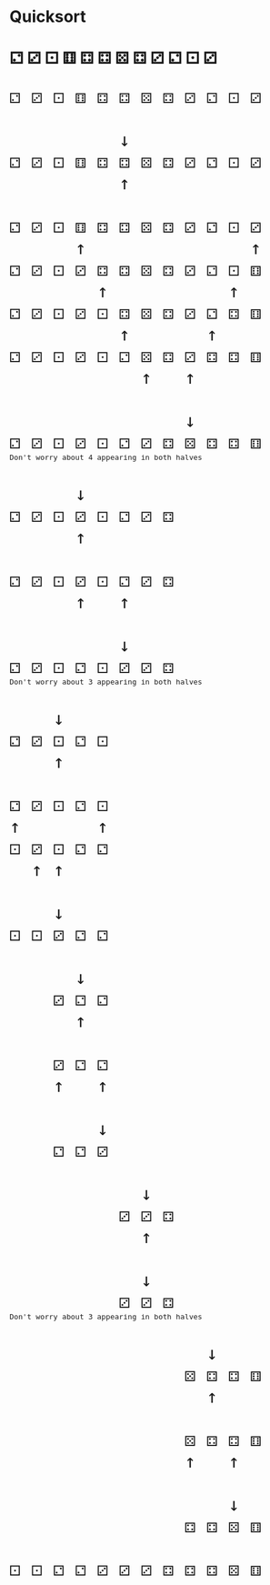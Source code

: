 # Quicksort


# ⚁ ⚂ ⚀ ⚅ ⚃ ⚃ ⚄ ⚃ ⚂ ⚁ ⚀ ⚂

<pre style="font-size: 2rem">
⚁ ⚂ ⚀ ⚅ ⚃ ⚃ ⚄ ⚃ ⚂ ⚁ ⚀ ⚂

          ↓
⚁ ⚂ ⚀ ⚅ ⚃ ⚃ ⚄ ⚃ ⚂ ⚁ ⚀ ⚂     <span style="font-size: 0.8rem">Elements <= 4 to left; elements >= 4 to right</span>
          ↑
          
⚁ ⚂ ⚀ ⚅ ⚃ ⚃ ⚄ ⚃ ⚂ ⚁ ⚀ ⚂     <span style="font-size: 0.8rem">Swap 6 and 3</span>
      ↑               ↑
⚁ ⚂ ⚀ ⚂ ⚃ ⚃ ⚄ ⚃ ⚂ ⚁ ⚀ ⚅     <span style="font-size: 0.8rem">Swap 4 and 1</span>
        ↑           ↑
⚁ ⚂ ⚀ ⚂ ⚀ ⚃ ⚄ ⚃ ⚂ ⚁ ⚃ ⚅     <span style="font-size: 0.8rem">Swap 4 and 2</span>
          ↑       ↑
⚁ ⚂ ⚀ ⚂ ⚀ ⚁ ⚄ ⚃ ⚂ ⚃ ⚃ ⚅     <span style="font-size: 0.8rem">Swap 5 and 3</span>
            ↑   ↑

                ↓
⚁ ⚂ ⚀ ⚂ ⚀ ⚁ ⚂ ⚃ ⚄ ⚃ ⚃ ⚅     <span style="font-size: 0.8rem">Second half starts with 5</span>
<span style="font-size: 0.8rem">Don't worry about 4 appearing in both halves</span>

      ↓
⚁ ⚂ ⚀ ⚂ ⚀ ⚁ ⚂ ⚃             <span style="font-size: 0.8rem">Elements <= 3 to left; elements >= 3 to right</span>
      ↑

⚁ ⚂ ⚀ ⚂ ⚀ ⚁ ⚂ ⚃             <span style="font-size: 0.8rem">Swap 3 and 2</span>
      ↑   ↑

          ↓
⚁ ⚂ ⚀ ⚁ ⚀ ⚂ ⚂ ⚃             <span style="font-size: 0.8rem">Second half starts with 3</span>
<span style="font-size: 0.8rem">Don't worry about 3 appearing in both halves</span>

    ↓
⚁ ⚂ ⚀ ⚁ ⚀                   <span style="font-size: 0.8rem">Elements <= 1 to left; elements >= 1 to right</span>
    ↑

⚁ ⚂ ⚀ ⚁ ⚀                   <span style="font-size: 0.8rem">Swap 2 and 1</span>
↑       ↑
⚀ ⚂ ⚀ ⚁ ⚁                   <span style="font-size: 0.8rem">Swap 3 and 1</span>
  ↑ ↑

    ↓
⚀ ⚀ ⚂ ⚁ ⚁                   <span style="font-size: 0.8rem">Second half starts with 3 (no more work for first half)</span>

      ↓
    ⚂ ⚁ ⚁                   <span style="font-size: 0.8rem">Elements <= 2 to left; elements >= 2 to right</span>
      ↑

    ⚂ ⚁ ⚁                   <span style="font-size: 0.8rem">Swap 3 and 2</span>
    ↑   ↑

        ↓
    ⚁ ⚁ ⚂                   <span style="font-size: 0.8rem">Second half starts with 3 (no more work for either half)</span>

            ↓
          ⚂ ⚂ ⚃             <span style="font-size: 0.8rem">Elements <= 3 to left; elements >= 3 to right (already done)</span>
            ↑

            ↓
          ⚂ ⚂ ⚃             <span style="font-size: 0.8rem">Second half starts with 3 (no more work for either half)</span>
<span style="font-size: 0.8rem">Don't worry about 3 appearing in both halves</span>

                  ↓
                ⚄ ⚃ ⚃ ⚅     <span style="font-size: 0.8rem">Elements <= 4 to left; elements >= 4 to right</span>
                  ↑

                ⚄ ⚃ ⚃ ⚅     <span style="font-size: 0.8rem">Swap 5 and 4</span>
                ↑   ↑

                    ↓
                ⚃ ⚃ ⚄ ⚅     <span style="font-size: 0.8rem">Second half starts with 5 (no more work for either half)</span>

⚀ ⚀ ⚁ ⚁ ⚂ ⚂ ⚂ ⚃ ⚃ ⚃ ⚄ ⚅
</pre>
